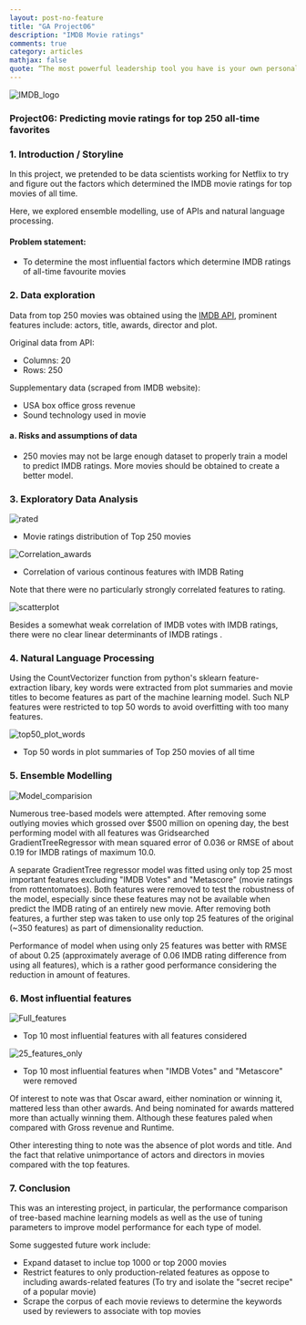 ```yaml
---
layout: post-no-feature
title: "GA Project06"
description: "IMDB Movie ratings"
comments: true
category: articles
mathjax: false
quote: “The most powerful leadership tool you have is your own personal example." - John Wooden
---
```


![IMDB_logo]({{site-url}}/images/logo-IMDB.jpg)

### Project06: Predicting movie ratings for top 250 all-time favorites

### 1. Introduction / Storyline

In this project, we pretended to be data scientists working for Netflix to try and figure out the factors which determined the IMDB movie ratings for top movies of all time. 

Here, we explored ensemble modelling, use of APIs and natural language processing.

#### Problem statement:

- To determine the most influential factors which determine IMDB ratings of all-time favourite movies

### 2. Data exploration

Data from top 250 movies was obtained using the [IMDB API](https://www.omdbapi.com/), prominent features include: actors, title, awards, director and plot.

Original data from API:

- Columns: 20
- Rows: 250

Supplementary data (scraped from IMDB website):

- USA box office gross revenue
- Sound technology used in movie

#### a. Risks and assumptions of data

- 250 movies may not be large enough dataset to properly train a model to predict IMDB ratings. More movies should be obtained to create a better model.

### 3. Exploratory Data Analysis

![rated]({{site-url}}/images/proj6_movies_by_ratings.png)

- Movie ratings distribution of Top 250 movies

![Correlation_awards]({{site-url}}/images/proj6_corrplot_award.png)

- Correlation of various continous features with IMDB Rating

Note that there were no particularly strongly correlated features to rating.

![scatterplot]({{site-url}}/images/proj6_scatter.png)

Besides a somewhat weak correlation of IMDB votes with IMDB ratings, there were no clear linear determinants of IMDB ratings .

### 4. Natural Language Processing

Using the CountVectorizer function from python's sklearn feature-extraction libary, key words were extracted from plot summaries and movie titles to become features as part of the machine learning model. Such NLP features were restricted to top 50 words to avoid overfitting with too many features.

![top50_plot_words]({{site-url}}/images/proj6_top_words_in_plot.png)

- Top 50 words in plot summaries of Top 250 movies of all time

### 5. Ensemble Modelling

![Model_comparision]({{site-url}}/images/proj6_model_performance.png)

Numerous tree-based models were attempted. After removing some outlying movies which grossed over $500 million on opening day, the best performing model with all features was Gridsearched GradientTreeRegressor with mean squared error of 0.036 or RMSE of about 0.19 for IMDB ratings of maximum 10.0.

A separate GradientTree regressor model was fitted using only top 25 most important features excluding "IMDB Votes" and "Metascore" (movie ratings from rottentomatoes). Both features were removed to test the robustness of the model, especially since these features may not be available when predict the IMDB rating of an entirely new movie. After removing both features, a further step was taken to use only top 25 features of the original (~350 features) as part of dimensionality reduction.

Performance of model when using only 25 features was better with RMSE of about 0.25 (approximately average of 0.06 IMDB rating difference from using all features), which is a rather good performance considering the reduction in amount of features.

### 6. Most influential features

![Full_features]({{site-url}}/images/proj6_top10_feature_99.png)

- Top 10 most influential features with all features considered

![25_features_only]({{site-url}}/images/proj6_top10_features_no_vote.png)

- Top 10 most influential features when "IMDB Votes" and "Metascore" were removed

Of interest to note was that Oscar award, either nomination or winning it, mattered less than other awards. And being nominated for awards mattered more than actually winning them. Although these features paled when compared with Gross revenue and Runtime.

Other interesting thing to note was the absence of plot words and title. And the fact that relative unimportance of actors and directors in movies compared with the top features.

### 7. Conclusion

This was an interesting project, in particular, the performance comparison of tree-based machine learning models as well as the use of tuning parameters to improve model performance for each type of model.

Some suggested future work include:

- Expand dataset to inclue top 1000 or top 2000 movies
- Restrict features to only production-related features as oppose to including awards-related features (To try and isolate the "secret recipe" of a popular movie)
- Scrape the corpus of each movie reviews to determine the keywords used by reviewers to associate with top movies
